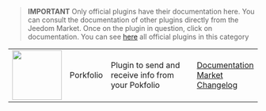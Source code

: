 
>**IMPORTANT**
>Only official plugins have their documentation here. You can consult the documentation of other plugins directly from the Jeedom Market. Once on the plugin in question, click on documentation.
>You can see [here](https://market.jeedom.com/index.php?v=d&p=market&type=plugin&categorie=finance) all official plugins in this category


| | | | |
|--- | --- | --- | ---|
|<img src="porkfolio/porkfolio_icon.png" class="pluginLogo" width="100" />|Porkfolio|Plugin to send and receive info from your Pokfolio|[Documentation](porkfolio/index.md)<br/>[Market](https://market.jeedom.com/index.php?v=d&p=market_display&id=1503)<br/>[Changelog](porkfolio/changelog.md)|
